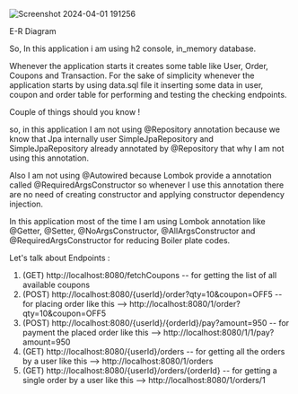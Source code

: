 ![Screenshot 2024-04-01 191256](https://github.com/uk47kumar/shopping-api/assets/95838961/b746d323-dd8b-442a-b38d-54a356904a11)

E-R Diagram

So, In this application i am using h2 console, in_memory database.

Whenever the application starts it creates some table like User, Order, Coupons and Transaction.
For the sake of simplicity whenever the application starts by using data.sql file it inserting some data in user, coupon and order table for performing and testing the checking endpoints.

Couple of things should you know !

so, in this application I am not using @Repository annotation because we know that Jpa internally user SimpleJpaRepository and SimpleJpaRepository already annotated by @Repository that why I am not using this annotation.

Also I am not using @Autowired because Lombok provide a annotation called @RequiredArgsConstructor so whenever I use this annotation there are no need of creating constructor and applying constructor dependency injection.


In this application most of the time I am using Lombok annotation like @Getter, @Setter, @NoArgsConstructor, @AllArgsConstructor and @RequiredArgsConstructor for reducing Boiler plate codes.

Let's talk about Endpoints :
1. (GET) http://localhost:8080/fetchCoupons -- for getting the list of all available coupons
2. (POST) http://localhost:8080/{userId}/order?qty=10&coupon=OFF5 -- for placing order like this --> http://localhost:8080/1/order?qty=10&coupon=OFF5
3. (POST) http://localhost:8080/{userId}/{orderId}/pay?amount=950 -- for payment the placed order like this --> http://localhost:8080/1/1/pay?amount=950
4. (GET) http://localhost:8080/{userId}/orders -- for getting all the orders by a user like this --> http://localhost:8080/1/orders
5. (GET) http://localhost:8080/{userId}/orders/{orderId} -- for getting a single order by a user like this --> http://localhost:8080/1/orders/1
